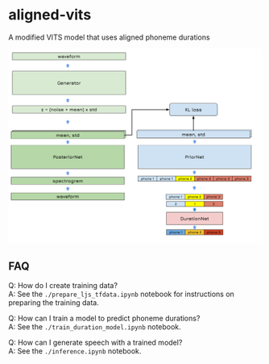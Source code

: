 # aligned-vits
A modified VITS model that uses aligned phoneme durations

![network diagram](net.svg)

## FAQ

Q: How do I create training data?  
A: See the `./prepare_ljs_tfdata.ipynb` notebook for instructions on preparing the training data.

Q: How can I train a model to predict phoneme durations?  
A: See the `./train_duration_model.ipynb` notebook.

Q: How can I generate speech with a trained model?  
A: See the `./inference.ipynb` notebook.